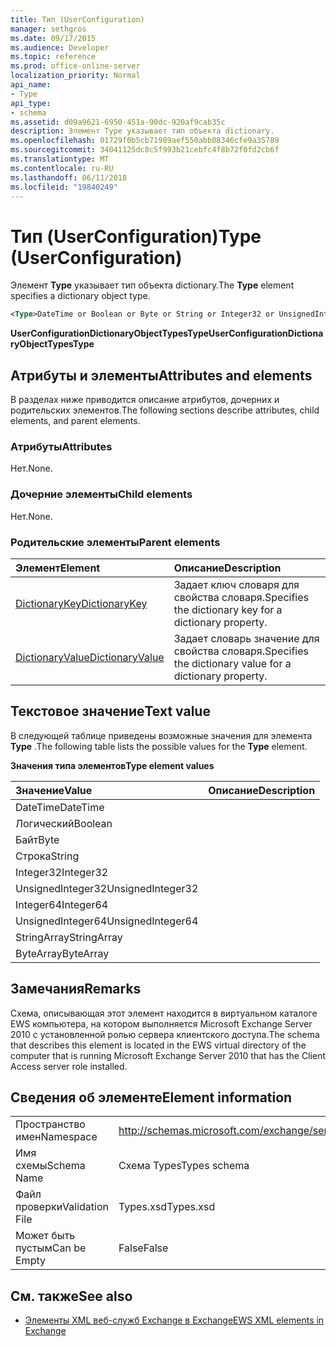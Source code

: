 ```yaml
---
title: Тип (UserConfiguration)
manager: sethgros
ms.date: 09/17/2015
ms.audience: Developer
ms.topic: reference
ms.prod: office-online-server
localization_priority: Normal
api_name:
- Type
api_type:
- schema
ms.assetid: d09a9621-6950-451a-90dc-920af9cab35c
description: Элемент Type указывает тип объекта dictionary.
ms.openlocfilehash: 01729f0b5cb71989aef550abb08346cfe9a35789
ms.sourcegitcommit: 34041125dc8c5f993b21cebfc4f8b72f0fd2cb6f
ms.translationtype: MT
ms.contentlocale: ru-RU
ms.lasthandoff: 06/11/2018
ms.locfileid: "19840249"
---
```

# <a name="type-userconfiguration"></a><span data-ttu-id="61474-103">Тип (UserConfiguration)</span><span class="sxs-lookup"><span data-stu-id="61474-103">Type (UserConfiguration)</span></span>

<span data-ttu-id="61474-104">Элемент **Type** указывает тип объекта dictionary.</span><span class="sxs-lookup"><span data-stu-id="61474-104">The **Type** element specifies a dictionary object type.</span></span> 
  
```xml
<Type>DateTime or Boolean or Byte or String or Integer32 or UnsignedInteger32 or Integer64 or UnsignedInteger64 or StringArray or ByteArray</Type> 
```

 <span data-ttu-id="61474-105">**UserConfigurationDictionaryObjectTypesType**</span><span class="sxs-lookup"><span data-stu-id="61474-105">**UserConfigurationDictionaryObjectTypesType**</span></span>
## <a name="attributes-and-elements"></a><span data-ttu-id="61474-106">Атрибуты и элементы</span><span class="sxs-lookup"><span data-stu-id="61474-106">Attributes and elements</span></span>

<span data-ttu-id="61474-107">В разделах ниже приводится описание атрибутов, дочерних и родительских элементов.</span><span class="sxs-lookup"><span data-stu-id="61474-107">The following sections describe attributes, child elements, and parent elements.</span></span>
  
### <a name="attributes"></a><span data-ttu-id="61474-108">Атрибуты</span><span class="sxs-lookup"><span data-stu-id="61474-108">Attributes</span></span>

<span data-ttu-id="61474-109">Нет.</span><span class="sxs-lookup"><span data-stu-id="61474-109">None.</span></span>
  
### <a name="child-elements"></a><span data-ttu-id="61474-110">Дочерние элементы</span><span class="sxs-lookup"><span data-stu-id="61474-110">Child elements</span></span>

<span data-ttu-id="61474-111">Нет.</span><span class="sxs-lookup"><span data-stu-id="61474-111">None.</span></span>
  
### <a name="parent-elements"></a><span data-ttu-id="61474-112">Родительские элементы</span><span class="sxs-lookup"><span data-stu-id="61474-112">Parent elements</span></span>

|<span data-ttu-id="61474-113">**Элемент**</span><span class="sxs-lookup"><span data-stu-id="61474-113">**Element**</span></span>|<span data-ttu-id="61474-114">**Описание**</span><span class="sxs-lookup"><span data-stu-id="61474-114">**Description**</span></span>|
|:-----|:-----|
|[<span data-ttu-id="61474-115">DictionaryKey</span><span class="sxs-lookup"><span data-stu-id="61474-115">DictionaryKey</span></span>](dictionarykey.md) <br/> |<span data-ttu-id="61474-116">Задает ключ словаря для свойства словаря.</span><span class="sxs-lookup"><span data-stu-id="61474-116">Specifies the dictionary key for a dictionary property.</span></span>  <br/> |
|[<span data-ttu-id="61474-117">DictionaryValue</span><span class="sxs-lookup"><span data-stu-id="61474-117">DictionaryValue</span></span>](dictionaryvalue.md) <br/> |<span data-ttu-id="61474-118">Задает словарь значение для свойства словаря.</span><span class="sxs-lookup"><span data-stu-id="61474-118">Specifies the dictionary value for a dictionary property.</span></span>  <br/> |
   
## <a name="text-value"></a><span data-ttu-id="61474-119">Текстовое значение</span><span class="sxs-lookup"><span data-stu-id="61474-119">Text value</span></span>

<span data-ttu-id="61474-120">В следующей таблице приведены возможные значения для элемента **Type** .</span><span class="sxs-lookup"><span data-stu-id="61474-120">The following table lists the possible values for the **Type** element.</span></span> 
  
<span data-ttu-id="61474-121">**Значения типа элементов**</span><span class="sxs-lookup"><span data-stu-id="61474-121">**Type element values**</span></span>

|<span data-ttu-id="61474-122">**Значение**</span><span class="sxs-lookup"><span data-stu-id="61474-122">**Value**</span></span>|<span data-ttu-id="61474-123">**Описание**</span><span class="sxs-lookup"><span data-stu-id="61474-123">**Description**</span></span>|
|:-----|:-----|
|<span data-ttu-id="61474-124">DateTime</span><span class="sxs-lookup"><span data-stu-id="61474-124">DateTime</span></span>  <br/> ||
|<span data-ttu-id="61474-125">Логический</span><span class="sxs-lookup"><span data-stu-id="61474-125">Boolean</span></span>  <br/> ||
|<span data-ttu-id="61474-126">Байт</span><span class="sxs-lookup"><span data-stu-id="61474-126">Byte</span></span>  <br/> ||
|<span data-ttu-id="61474-127">Строка</span><span class="sxs-lookup"><span data-stu-id="61474-127">String</span></span>  <br/> ||
|<span data-ttu-id="61474-128">Integer32</span><span class="sxs-lookup"><span data-stu-id="61474-128">Integer32</span></span>  <br/> ||
|<span data-ttu-id="61474-129">UnsignedInteger32</span><span class="sxs-lookup"><span data-stu-id="61474-129">UnsignedInteger32</span></span>  <br/> ||
|<span data-ttu-id="61474-130">Integer64</span><span class="sxs-lookup"><span data-stu-id="61474-130">Integer64</span></span>  <br/> ||
|<span data-ttu-id="61474-131">UnsignedInteger64</span><span class="sxs-lookup"><span data-stu-id="61474-131">UnsignedInteger64</span></span>  <br/> ||
|<span data-ttu-id="61474-132">StringArray</span><span class="sxs-lookup"><span data-stu-id="61474-132">StringArray</span></span>  <br/> ||
|<span data-ttu-id="61474-133">ByteArray</span><span class="sxs-lookup"><span data-stu-id="61474-133">ByteArray</span></span>  <br/> ||
   
## <a name="remarks"></a><span data-ttu-id="61474-134">Замечания</span><span class="sxs-lookup"><span data-stu-id="61474-134">Remarks</span></span>

<span data-ttu-id="61474-135">Схема, описывающая этот элемент находится в виртуальном каталоге EWS компьютера, на котором выполняется Microsoft Exchange Server 2010 с установленной ролью сервера клиентского доступа.</span><span class="sxs-lookup"><span data-stu-id="61474-135">The schema that describes this element is located in the EWS virtual directory of the computer that is running Microsoft Exchange Server 2010 that has the Client Access server role installed.</span></span>
  
## <a name="element-information"></a><span data-ttu-id="61474-136">Сведения об элементе</span><span class="sxs-lookup"><span data-stu-id="61474-136">Element information</span></span>

|||
|:-----|:-----|
|<span data-ttu-id="61474-137">Пространство имен</span><span class="sxs-lookup"><span data-stu-id="61474-137">Namespace</span></span>  <br/> |http://schemas.microsoft.com/exchange/services/2006/types  <br/> |
|<span data-ttu-id="61474-138">Имя схемы</span><span class="sxs-lookup"><span data-stu-id="61474-138">Schema Name</span></span>  <br/> |<span data-ttu-id="61474-139">Схема Types</span><span class="sxs-lookup"><span data-stu-id="61474-139">Types schema</span></span>  <br/> |
|<span data-ttu-id="61474-140">Файл проверки</span><span class="sxs-lookup"><span data-stu-id="61474-140">Validation File</span></span>  <br/> |<span data-ttu-id="61474-141">Types.xsd</span><span class="sxs-lookup"><span data-stu-id="61474-141">Types.xsd</span></span>  <br/> |
|<span data-ttu-id="61474-142">Может быть пустым</span><span class="sxs-lookup"><span data-stu-id="61474-142">Can be Empty</span></span>  <br/> |<span data-ttu-id="61474-143">False</span><span class="sxs-lookup"><span data-stu-id="61474-143">False</span></span>  <br/> |
   
## <a name="see-also"></a><span data-ttu-id="61474-144">См. также</span><span class="sxs-lookup"><span data-stu-id="61474-144">See also</span></span>



- [<span data-ttu-id="61474-145">Элементы XML веб-служб Exchange в Exchange</span><span class="sxs-lookup"><span data-stu-id="61474-145">EWS XML elements in Exchange</span></span>](ews-xml-elements-in-exchange.md)

